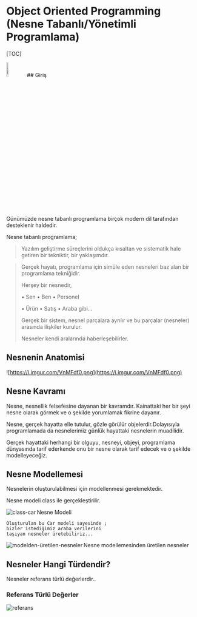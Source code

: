 # Object Oriented Programming (Nesne Tabanlı/Yönetimli Programlama)

[TOC]


<img src = https://github.com/trukafatsum/CSharpNotlarim/blob/main/OOP/%C4%B0lgili%20Ders%20QR/00-QR.png width=10% alt="İlgili Video İçeriği QR" />
## Giriş

Günümüzde nesne tabanlı programlama birçok modern dil tarafından desteklenir haldedir.

Nesne tabanlı programlama;

> Yazılım geliştirme süreçlerini oldukça kısaltan ve sistematik hale getiren bir tekniktir, bir yaklaşımdır.

> Gerçek hayatı, programlama için simüle eden nesneleri baz alan bir programlama tekniğidir.
>
> Herşey bir nesnedir,
>
> • Sen		• Ben		• Personel
>
> • Ürün		• Satış		• Araba    gibi...
>
> Gerçek bir sistem, nesnel parçalara ayrılır ve bu parçalar (nesneler) arasında ilişkiler kurulur.
>
> Nesneler kendi aralarında haberleşebilirler.
>
> 

## Nesnenin Anatomisi

![https://i.imgur.com/VnMFdf0.png](https://i.imgur.com/VnMFdf0.png)

## Nesne Kavramı

Nesne, nesnellik felsefesine dayanan bir kavramdır. Kainattaki her bir şeyi 
nesne olarak görmek ve o şekilde yorumlamak fikrine dayanır.

Nesne, gerçek hayatta elle tutulur, gözle görülür objelerdir.Dolayısıyla 
programlamada da nesnelerimiz günlük hayattaki nesnelerin muadilidir. 

Gerçek hayattaki herhangi bir olguyu, nesneyi, objeyi, programlama dünyasında 
tarif ederkende onu bir nesne olarak tarif edecek ve o şekilde modelleyeceğiz.



## Nesne Modellemesi

Nesnelerin oluşturulabilmesi için modellenmesi gerekmektedir.

Nesne modeli class ile gerçekleştirilir.

<img src="https://i.imgur.com/hvbZdvb.png" alt="class-car" align="left"/>	Nesne Modeli
	







	Oluşturulan bu Car modeli sayesinde ;
	bizler istediğimiz araba verilerini 
	taşıyan nesneler üretebiliriz...



<img src="https://i.imgur.com/Vx8GHwg.png" alt="modelden-üretilen-nesneler" align="left"/>	
	Nesne modellemesinden üretilen nesneler







## Nesneler Hangi Türdendir?

Nesneler referans türlü değerlerdir..

### Referans Türlü Değerler

<img src="https://i.imgur.com/CqzDHpD.png" alt="referans" align="left"/>
